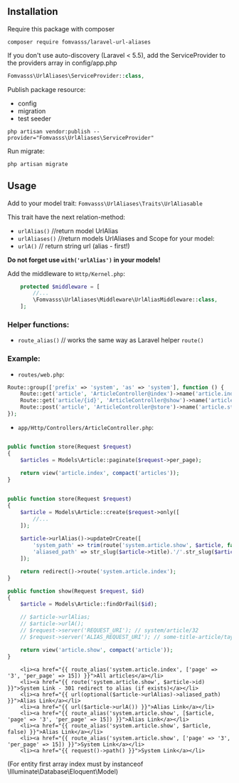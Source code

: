 ## Installation

Require this package with composer
```shell
composer require fomvasss/laravel-url-aliases
```

If you don't use auto-discovery (Laravel < 5.5), add the ServiceProvider to the providers array in config/app.php
```php
Fomvasss\UrlAliases\ServiceProvider::class,
```

Publish package resource:
- config
- migration
- test seeder

```shell
php artisan vendor:publish --provider="Fomvasss\UrlAliases\ServiceProvider"
```

Run migrate:
```shell
php artisan migrate
```

## Usage

Add to your model trait: `Fomvasss\UrlAliases\Traits\UrlAliasable` 

This trait have the next relation-method:
-  `urlAlias()` //return model UrlAlias
-  `urlAliases()` //return models UrlAliases
and Scope for your model:
- `urlA()`      // return string url (alias - first!)

__Do not forget use `with('urlAlias')` in your models!__

Add the middleware to `Http/Kernel.php`:
```php
    protected $middleware = [
        //...
        \Fomvasss\UrlAliases\Middleware\UrlAliasMiddleware::class,
    ];
```

### Helper functions:
- `route_alias()` // works the same way as Laravel helper `route()`

### Example:


- `routes/web.php`:

```php
Route::group(['prefix' => 'system', 'as' => 'system'], function () {
    Route::get('article', 'ArticleController@index')->name('article.index');
    Route::get('article/{id}', 'ArticleController@show')->name('article.show');
    Route::post('article', 'ArticleController@store')->name('article.store');
});
```

- `app/Http/Controllers/ArticleController.php`:

```php

public function store(Request $request)
{
    $articles = Models\Article::paginate($request->per_page);
    
    return view('article.index', compact('articles'));
}


public function store(Request $request)
{
    $article = Models\Article::create($request->only([
        //...
    ]);
    
    $article->urlAlias()->updateOrCreate([
        'system_path' => trim(route('system.article.show', $article, false), '/'),
        'aliased_path' => str_slug($article->title).'/'.str_slug($article->user->name),
    ]);

    return redirect()->route('system.article.index');
}

public function show(Request $request, $id)
{
    $article = Models\Article::findOrFail($id);

    // $article->urlAlias;
    // $article->urlA();
    // $request->server('REQUEST_URI'); // system/article/32
    // $request->server('ALIAS_REQUEST_URI'); // some-title-article/taylor-otwell

    return view('article.show', compact('article'));
}

```

```blade
    <li><a href="{{ route_alias('system.article.index', ['page' => '3', 'per_page' => 15]) }}">All articles</a></li>
    <li><a href="{{ route('system.article.show', $article->id) }}">System Link - 301 redirect to alias (if exists)</a></li>
    <li><a href="{{ url(optional($article->urlAlias)->aliased_path) }}">Alias Link</a></li>
    <li><a href="{{ url($article->urlA()) }}">Alias Link</a></li>
    <li><a href="{{ route_alias('system.article.show', [$article, 'page' => '3', 'per_page' => 15]) }}">Alias Link</a></li>
    <li><a href="{{ route_alias('system.article.show', $article, false) }}">Alias Link</a></li>
    <li><a href="{{ route_alias('system.article.show', ['page' => '3', 'per_page' => 15]) }}">System Link</a></li>
    <li><a href="{{ request()->path() }}">System Link</a></li>
```
(For entity first array index must by instanceof \Illuminate\Database\Eloquent\Model)